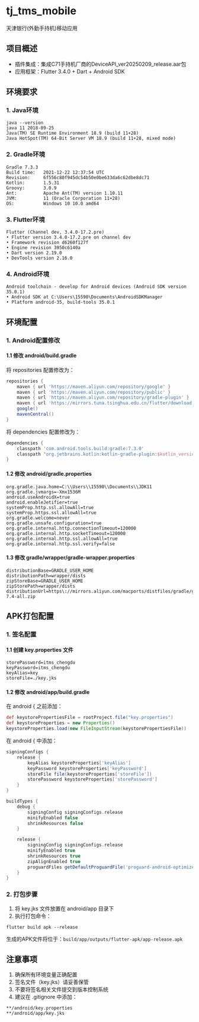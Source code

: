 # tj_tms_mobile

天津银行(外勤手持机)移动应用

## 项目概述

- 插件集成：集成C71手持机厂商的DeviceAPI_ver20250209_release.aar包
- 应用框架：Flutter 3.4.0 + Dart + Android SDK

## 环境要求

### 1. Java环境
```
java --version
java 11 2018-09-25
Java(TM) SE Runtime Environment 18.9 (build 11+28)
Java HotSpot(TM) 64-Bit Server VM 18.9 (build 11+28, mixed mode)
```

### 2. Gradle环境
```
Gradle 7.3.3
Build time:   2021-12-22 12:37:54 UTC
Revision:     6f556c80f945dc54b50e0be633da6c62dbe8dc71
Kotlin:       1.5.31
Groovy:       3.0.9
Ant:          Apache Ant(TM) version 1.10.11
JVM:          11 (Oracle Corporation 11+28)
OS:           Windows 10 10.0 amd64
```

### 3. Flutter环境
```
Flutter (Channel dev, 3.4.0-17.2.pre)
• Flutter version 3.4.0-17.2.pre on channel dev
• Framework revision d6260f127f
• Engine revision 3950c6140a
• Dart version 2.19.0
• DevTools version 2.16.0
```

### 4. Android环境
```
Android toolchain - develop for Android devices (Android SDK version 35.0.1)
• Android SDK at C:\Users\15590\Documents\AndroidSDKManager
• Platform android-35, build-tools 35.0.1
```

## 环境配置

### 1. Android配置修改

#### 1.1 修改 android/build.gradle

将 repositories 配置修改为：
```gradle
repositories {
    maven { url 'https://maven.aliyun.com/repository/google' }
    maven { url 'https://maven.aliyun.com/repository/public' }
    maven { url 'https://maven.aliyun.com/repository/gradle-plugin' }
    maven { url 'https://mirrors.tuna.tsinghua.edu.cn/flutter/download.flutter.io' }
    google()
    mavenCentral()
}
```

将 dependencies 配置修改为：
```gradle
dependencies {
    classpath 'com.android.tools.build:gradle:7.3.0'
    classpath "org.jetbrains.kotlin:kotlin-gradle-plugin:$kotlin_version"
}
```

#### 1.2 修改 android/gradle.properties

```properties
org.gradle.java.home=C:\\Users\\15590\\Documents\\JDK11
org.gradle.jvmargs=-Xmx1536M
android.useAndroidX=true
android.enableJetifier=true
systemProp.http.ssl.allowAll=true
systemProp.https.ssl.allowAll=true
org.gradle.welcome=never
org.gradle.unsafe.configuration=true
org.gradle.internal.http.connectionTimeout=120000
org.gradle.internal.http.socketTimeout=120000
org.gradle.internal.http.ssl.allowAll=true
org.gradle.internal.http.ssl.verify=false
```

#### 1.3 修改 gradle/wrapper/gradle-wrapper.properties

```properties
distributionBase=GRADLE_USER_HOME
distributionPath=wrapper/dists
zipStoreBase=GRADLE_USER_HOME
zipStorePath=wrapper/dists
distributionUrl=https\://mirrors.aliyun.com/macports/distfiles/gradle/gradle-7.4-all.zip
```

## APK打包配置

### 1. 签名配置

#### 1.1 创建 key.properties 文件
```properties
storePassword=itms_chengdu
keyPassword=itms_chengdu
keyAlias=key
storeFile=./key.jks
```

#### 1.2 修改 android/app/build.gradle

在 android { 之前添加：
```gradle
def keystorePropertiesFile = rootProject.file("key.properties")
def keystoreProperties = new Properties()
keystoreProperties.load(new FileInputStream(keystorePropertiesFile))
```

在 android { 中添加：
```gradle
signingConfigs {
    release {
        keyAlias keystoreProperties['keyAlias']
        keyPassword keystoreProperties['keyPassword']
        storeFile file(keystoreProperties['storeFile'])
        storePassword keystoreProperties['storePassword']
    }
}

buildTypes {
    debug {
        signingConfig signingConfigs.release
        minifyEnabled false
        shrinkResources false
    }

    release {
        signingConfig signingConfigs.release
        minifyEnabled true
        shrinkResources true
        zipAlignEnabled true
        proguardFiles getDefaultProguardFile('proguard-android-optimize.txt'), 'proguard-rules.pro'
    }
}
```

### 2. 打包步骤

1. 将 key.jks 文件放置在 android/app 目录下
2. 执行打包命令：
```
flutter build apk --release
```

生成的APK文件将位于：`build/app/outputs/flutter-apk/app-release.apk`

## 注意事项

1. 确保所有环境变量正确配置
2. 签名文件（key.jks）请妥善保管
3. 不要将签名相关文件提交到版本控制系统
4. 建议在 .gitignore 中添加：
```
**/android/key.properties
**/android/app/key.jks
```